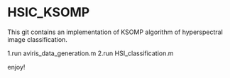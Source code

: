 # HSIC_KSOMP

This git contains an implementation of KSOMP algorithm of hyperspectral image classification. 

1.run aviris_data_generation.m
2.run HSI_classification.m

enjoy!
